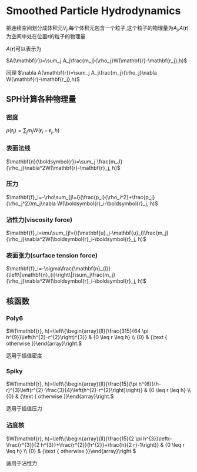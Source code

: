 # Smoothed Particle Hydrodynamics
把连续空间划分成体积元$V_j$,每个体积元包含一个粒子,这个粒子的物理量为$A_j$,$A(\mathbf{r})$为空间中处在位置$\mathbf{r}$的粒子的物理量

$A(\mathbf{r})$可以表示为

$A(\mathbf{r})=\sum_j A_j\frac{m_j}{\rho_j}W(\mathbf{r}-\mathbf{r_j},h)$

同理 $\nabla A(\mathbf{r})=\sum_j A_j\frac{m_j}{\rho_j}\nabla W(\mathbf{r}-\mathbf{r_j},h)$

## SPH计算各种物理量
### 密度
$\rho(\mathbf{r_i})=\sum_j m_j W(\mathbf{r}_i-\mathbf{r}_j,h)$

### 表面法线
$\mathbf{n}(\boldsymbol{r})=\sum_j \frac{m_J}{\rho_j}\nabla^2W(\mathbf{r}-\mathbf{r}_j, h)$

### 压力
$\mathbf{f}_i=-\rho\sum_{j!=i}(\frac{p_i}{\rho_i^2}+\frac{p_j}{\rho_j^2})m_j\nabla W(\boldsymbol{r}_i-\boldsymbol{r}_j, h)$

### 沾性力(viscosity force)
$\mathbf{f}_i=\mu\sum_{j!=i}(\mathbf{u}_j-\mathbf{u}_i)\frac{m_j}{\rho_j}\nabla^2W(\boldsymbol{r}_i-\boldsymbol{r}_j, h)$

### 表面张力(surface tension force)
$\mathbf{f}_i=-\sigma\frac{\mathbf{n}_{i}}{\left\|\mathbf{n}_{i}\right\|}\sum_j\frac{m_j}{\rho_j}\nabla^2W(\boldsymbol{r}_i-\boldsymbol{r}_j, h)$

## 核函数
### Poly6
$W(\mathbf{r}, h)=\left\{\begin{array}{ll}{\frac{315}{64 \pi h^{9}}\left(h^{2}-r^{2}\right)^{3}} & {0 \leq r \leq h} \\ {0} & {\text { otherwise }}\end{array}\right.$

适用于插值密度

### Spiky
$W(\mathbf{r}, h)=\left\{\begin{array}{ll}{\frac{15}{\pi h^{6}}(h-r)^{3}\left(r^{2}-\frac{3}{4}\left(h^{2}-r^{2}\right)\right)} & {0 \leq r \leq h} \\ {0} & {\text { otherwise }}\end{array}\right.$

适用于插值压力

### 沾度核
$W(\mathbf{r}, h)=\left\{\begin{array}{ll}{\frac{15}{2 \pi h^{3}}\left(-\frac{r^{3}}{2 h^{3}}+\frac{r^{2}}{h^{2}}+\frac{h}{2 r}-1\right)} & {0 \leq r \leq h} \\ {0} & {\text { otherwise }}\end{array}\right.$

适用于沾性力
